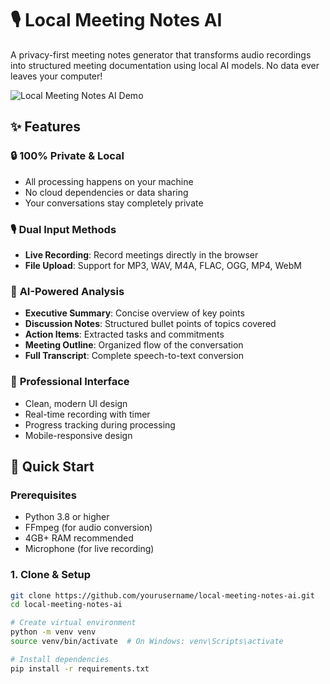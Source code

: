 # 🎙️ Local Meeting Notes AI

A privacy-first meeting notes generator that transforms audio recordings into structured meeting documentation using local AI models. No data ever leaves your computer!

![Local Meeting Notes AI Demo](https://via.placeholder.com/800x400/4facfe/ffffff?text=Local+Meeting+Notes+AI)

## ✨ Features

### 🔒 **100% Private & Local**
- All processing happens on your machine
- No cloud dependencies or data sharing
- Your conversations stay completely private

### 🎙️ **Dual Input Methods**
- **Live Recording**: Record meetings directly in the browser
- **File Upload**: Support for MP3, WAV, M4A, FLAC, OGG, MP4, WebM

### 🤖 **AI-Powered Analysis**
- **Executive Summary**: Concise overview of key points
- **Discussion Notes**: Structured bullet points of topics covered
- **Action Items**: Extracted tasks and commitments
- **Meeting Outline**: Organized flow of the conversation
- **Full Transcript**: Complete speech-to-text conversion

### 🎨 **Professional Interface**
- Clean, modern UI design
- Real-time recording with timer
- Progress tracking during processing
- Mobile-responsive design

## 🚀 Quick Start

### Prerequisites
- Python 3.8 or higher
- FFmpeg (for audio conversion)
- 4GB+ RAM recommended
- Microphone (for live recording)

### 1. Clone & Setup
```bash
git clone https://github.com/yourusername/local-meeting-notes-ai.git
cd local-meeting-notes-ai

# Create virtual environment
python -m venv venv
source venv/bin/activate  # On Windows: venv\Scripts\activate

# Install dependencies
pip install -r requirements.txt